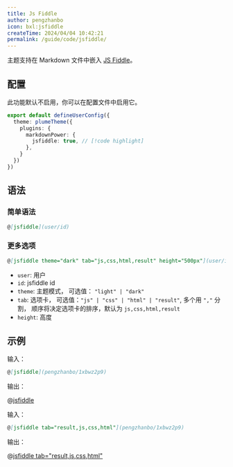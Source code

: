 ```yaml
---
title: Js Fiddle
author: pengzhanbo
icon: bxl:jsfiddle
createTime: 2024/04/04 10:42:21
permalink: /guide/code/jsfiddle/
---
```


主题支持在 Markdown 文件中嵌入 [JS Fiddle](https://jsfiddle.net/)。

## 配置

此功能默认不启用，你可以在配置文件中启用它。

```ts title=".vuepress/config.ts"
export default defineUserConfig({
  theme: plumeTheme({
    plugins: {
      markdownPower: {
        jsfiddle: true, // [!code highlight]
      },
    }
  })
})
```

## 语法

### 简单语法

```md
@[jsfiddle](user/id)
```

### 更多选项

```md
@[jsfiddle theme="dark" tab="js,css,html,result" height="500px"](user/id)
```

- `user`: 用户
- `id`: jsfiddle id
- `theme`: 主题模式， 可选值： `"light" | "dark"`
- `tab`: 选项卡， 可选值：`"js" | "css" | "html" | "result"`, 多个用 `","` 分割，
  顺序将决定选项卡的排序，默认为 `js,css,html,result`
- `height`: 高度

## 示例

输入：

```md
@[jsfiddle](pengzhanbo/1xbwz2p9)
```

输出：

@[jsfiddle](pengzhanbo/1xbwz2p9)

输入：

```md
@[jsfiddle tab="result,js,css,html"](pengzhanbo/1xbwz2p9)
```

输出：

@[jsfiddle tab="result,js,css,html"](pengzhanbo/1xbwz2p9)
